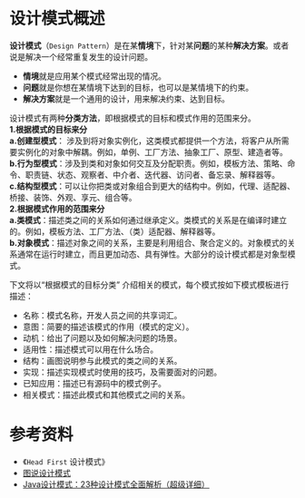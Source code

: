 设计模式概述  
====================
**设计模式**（`Design Pattern`）是在某**情境**下，针对某**问题**的某种**解决方案**。或者说是解决一个经常重复发生的设计问题。

- **情境**就是应用某个模式经常出现的情况。
- **问题**就是你想在某情境下达到的目标，也可以是某情境下的约束。
- **解决方案**就是一个通用的设计，用来解决约束、达到目标。

设计模式有两种**分类方法**，即根据模式的目标和模式作用的范围来分。  
**1.根据模式的目标来分**  
**a.创建型模式**： 涉及到将对象实例化，这类模式都提供一个方法，将客户从所需要实例化的对象中解耦。例如，单例、工厂方法、抽象工厂、原型、建造者等。  
**b.行为型模式**：涉及到类和对象如何交互及分配职责。例如，模板方法、策略、命令、职责链、状态、观察者、中介者、迭代器、访问者、备忘录、解释器等。  
**c.结构型模式**：可以让你把类或对象组合到更大的结构中。例如，代理、适配器、桥接、装饰、外观、享元、组合等。  
**2.根据模式作用的范围来分**  
**a.类模式**：描述类之间的关系如何通过继承定义。类模式的关系是在编译时建立的。例如，模板方法、工厂方法、（类）适配器、解释器等。  
**b.对象模式**：描述对象之间的关系，主要是利用组合、聚合定义的。对象模式的关系通常在运行时建立，而且更加动态、具有弹性。大部分的设计模式都是对象型模式。

下文将以“根据模式的目标分类” 介绍相关的模式，每个模式按如下模式模板进行描述：  
    
- 名称：模式名称，开发人员之间的共享词汇。
- 意图：简要的描述该模式的作用（模式的定义）。
- 动机：给出了问题以及如何解决问题的场景。
- 适用性：描述模式可以用在什么场合。
- 结构：画图说明参与此模式的类之间的关系。
- 实现：描述实现模式时使用的技巧，及需要面对的问题。
- 已知应用：描述已有源码中的模式例子。
- 相关模式：描述此模式和其他模式之间的关系。


# 参考资料
- 《`Head First` 设计模式》
- [图说设计模式](https://design-patterns.readthedocs.io/zh_CN/latest/index.html)
- [Java设计模式：23种设计模式全面解析（超级详细）](http://c.biancheng.net/design_pattern/)
